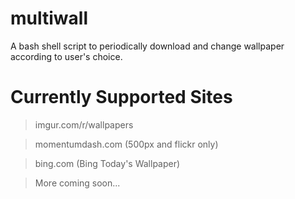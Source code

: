 multiwall
====================

A bash shell script to periodically download and change wallpaper according to user's choice.

Currently Supported Sites
=========================

> imgur.com/r/wallpapers

> momentumdash.com (500px and flickr only)

> bing.com (Bing Today's Wallpaper)

> More coming soon...
